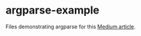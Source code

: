 # argparse-example
Files demonstrating argparse for this [Medium article](https://towardsdatascience.com/learn-enough-python-to-be-useful-argparse-e482e1764e05).
